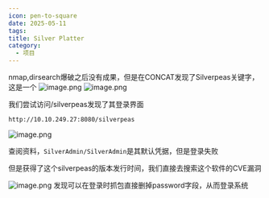 ```yaml
---
icon: pen-to-square
date: 2025-05-11
tags: 
title: Silver Platter
category:
  - 项目
---
```

nmap,dirsearch爆破之后没有成果，但是在CONCAT发现了Silverpeas关键字，这是一个
![image.png](https://cdn.jsdelivr.net/gh/fakeppa/blog-img/20250613164849.png)
![image.png](https://cdn.jsdelivr.net/gh/fakeppa/blog-img/20250613165159.png)

我们尝试访问/silverpeas发现了其登录界面

```url
http://10.10.249.27:8080/silverpeas
```

![image.png](https://cdn.jsdelivr.net/gh/fakeppa/blog-img/20250613165515.png)

查阅资料，`SilverAdmin/SilverAdmin`是其默认凭据，但是登录失败

但是获得了这个silverpeas的版本发行时间，我们直接去搜索这个软件的CVE漏洞

![image.png](https://cdn.jsdelivr.net/gh/fakeppa/blog-img/20250613171742.png)
发现可以在登录时抓包直接删掉password字段，从而登录系统

